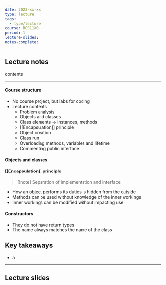 ```yaml
---
date: 2023-xx-xx
type: lecture
tags:
  - type/lecture
course: BCS11X0
period: 1
lecture-slides: 
notes-complete:
---
```

## Lecture notes
contents

- - - 
#### Course structure
- No course project, but labs for coding
- Lecture contents
	- Problem analysis
	- Objects and classes
	- Class elements → instances, methods
	- [[Encapsulation]] principle
	- Object creation
	- Class run
	- Overloading methods, variables and lifetime
	- Commenting public interface

#### Objects and classes

#### [[Encapsulation]] principle
> [!note] Separation of implementation and interface

- How an object performs its duties is hidden from the outside
- Methods can be used without knowledge of the inner workings
- Inner workings can be modified without impacting use


#### Constructors

- They do not have return types
- The name always matches the name of the class

## Key takeaways
- a

- - - 
## Lecture slides